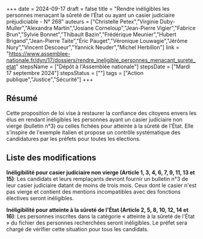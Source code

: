 +++
date = 2024-09-17
draft = false
title = "Rendre inéligibles les personnes menaçant la sûreté de l’État ou ayant un casier judiciaire préjudiciable - N° 268"
auteurs = ["Christelle Petex","Virginie Duby-Muller","Alexandra Martin","Josiane Corneloup","Jean-Pierre Vigier","Fabrice Brun","Sylvie Bonnet","Thibault Bazin","Frédérique Meunier","Hubert Brigand","Jean-Pierre Taite","Éric Pauget","Véronique Louwagie","Jérôme Nury","Vincent Descoeur","Yannick Neuder","Michel Herbillon"]
link = "https://www.assemblee-nationale.fr/dyn/17/dossiers/rendre_ineligible_personnes_menacant_surete_etat"
stepsName = ["Dépôt à l'Assemblée nationale"]
stepsDate = ["Mardi 17 septembre 2024"]
stepsStatus = [""]
tags = ["Action publique","Justice","Sécurité"]
+++

## Résumé

Cette proposition de loi vise à restaurer la confiance des citoyens envers les élus en rendant inéligibles les personnes ayant un casier judiciaire non vierge (bulletin n°3) ou celles fichées pour atteinte à la sûreté de l'État. Elle s'inspire de l'exemple italien et propose un contrôle systématique des candidatures par les préfets pour toutes les élections.

## Liste des modifications

**Inéligibilité pour casier judiciaire non vierge (Article 1, 3, 4, 6, 7, 9, 11, 13 et 15)**: Les candidats et leurs remplaçants devront fournir un bulletin n°3 de leur casier judiciaire datant de moins de trois mois. Ceux dont le casier n'est pas vierge et contient des mentions incompatibles avec des fonctions électives seront inéligibles.

**Inéligibilité pour atteinte à la sûreté de l'État (Article 2, 5, 8, 10, 12, 14 et 16)**: Les personnes inscrites dans la catégorie « atteinte à la sûreté de l'État » du fichier des personnes recherchées seront inéligibles. Le préfet sera chargé de vérifier cette situation pour tous les candidats.
